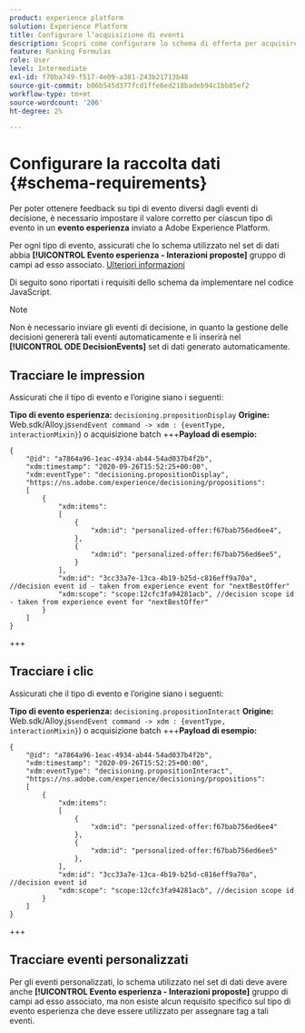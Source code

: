 ```yaml
---
product: experience platform
solution: Experience Platform
title: Configurare l’acquisizione di eventi
description: Scopri come configurare lo schema di offerta per acquisire gli eventi
feature: Ranking Formulas
role: User
level: Intermediate
exl-id: f70ba749-f517-4e09-a381-243b21713b48
source-git-commit: b06b545d377fcd1ffe6ed218badeb94c1bb85ef2
workflow-type: tm+mt
source-wordcount: '206'
ht-degree: 2%

---
```


# Configurare la raccolta dati {#schema-requirements}

<!--To send in feedback data, you must define how the experience events will be captured.-->

Per poter ottenere feedback su tipi di evento diversi dagli eventi di decisione, è necessario impostare il valore corretto per ciascun tipo di evento in un **evento esperienza** inviato a Adobe Experience Platform.

Per ogni tipo di evento, assicurati che lo schema utilizzato nel set di dati abbia **[!UICONTROL Evento esperienza - Interazioni proposte]** gruppo di campi ad esso associato. [Ulteriori informazioni](create-dataset.md)

Di seguito sono riportati i requisiti dello schema da implementare nel codice JavaScript.

>[!NOTE]
>
>Non è necessario inviare gli eventi di decisione, in quanto la gestione delle decisioni genererà tali eventi automaticamente e li inserirà nel **[!UICONTROL ODE DecisionEvents]** set di dati<!--to check--> generato automaticamente.

## Tracciare le impression

Assicurati che il tipo di evento e l’origine siano i seguenti:

**Tipo di evento esperienza:** `decisioning.propositionDisplay`
**Origine:** Web.sdk/Alloy.js`sendEvent command -> xdm : {eventType, interactionMixin}`) o acquisizione batch
+++**Payload di esempio:**

```
{
    "@id": "a7864a96-1eac-4934-ab44-54ad037b4f2b",
    "xdm:timestamp": "2020-09-26T15:52:25+00:00",
    "xdm:eventType": "decisioning.propositionDisplay",
    "https://ns.adobe.com/experience/decisioning/propositions":
    [
        {
            "xdm:items":
            [
                {
                    "xdm:id": "personalized-offer:f67bab756ed6ee4",
                },
                {
                    "xdm:id": "personalized-offer:f67bab756ed6ee5",
                }
            ],
            "xdm:id": "3cc33a7e-13ca-4b19-b25d-c816eff9a70a", //decision event id - taken from experience event for "nextBestOffer"
            "xdm:scope": "scope:12cfc3fa94281acb", //decision scope id - taken from experience event for "nextBestOffer"
        }
    ]
}
```

+++

## Tracciare i clic

Assicurati che il tipo di evento e l’origine siano i seguenti:

**Tipo di evento esperienza:** `decisioning.propositionInteract`
**Origine:** Web.sdk/Alloy.js`sendEvent command -> xdm : {eventType, interactionMixin}`) o acquisizione batch
+++**Payload di esempio:**

```
{
    "@id": "a7864a96-1eac-4934-ab44-54ad037b4f2b",
    "xdm:timestamp": "2020-09-26T15:52:25+00:00",
    "xdm:eventType": "decisioning.propositionInteract",
    "https://ns.adobe.com/experience/decisioning/propositions":
    [
        {
            "xdm:items":
            [
                {
                    "xdm:id": "personalized-offer:f67bab756ed6ee4"
                },
                {
                    "xdm:id": "personalized-offer:f67bab756ed6ee5"
                },
            ],
            "xdm:id": "3cc33a7e-13ca-4b19-b25d-c816eff9a70a", //decision event id
            "xdm:scope": "scope:12cfc3fa94281acb", //decision scope id
        }
    ]
}
```

+++

## Tracciare eventi personalizzati

Per gli eventi personalizzati, lo schema utilizzato nel set di dati deve avere anche **[!UICONTROL Evento esperienza - Interazioni proposte]** gruppo di campi ad esso associato, ma non esiste alcun requisito specifico sul tipo di evento esperienza che deve essere utilizzato per assegnare tag a tali eventi.

<!--
## Using a ranking strategy {#using-ranking}

To use the ranking strategy you created above, follow the steps below:

Once a ranking strategy has been created, you can assign it to a placement in a decision. For more on this, see [Configure offers selection in decisions](../offer-activities/configure-offer-selection.md).

1. Create a decision.
1. Add a placement.
1. Add a collection.
1. Choose to rank offers by AI ranking (select it from the drop-down list).
1. Click Add ranking.
1. Select the ranking strategy that you created. All the details of the ranking strategy are displayed.
1. Click Next to confirm.
1. Save your decision.

It is now ready to be used in a decision to rank eligible offers for a placement (see [Configure offers selection in decisions](../offer-activities/configure-offer-selection.md)).
-->

